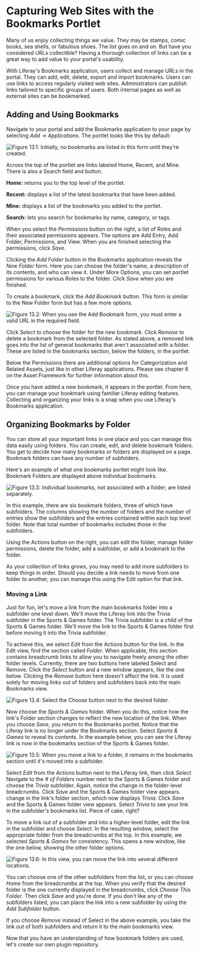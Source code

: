 # Capturing Web Sites with the Bookmarks Portlet [](id=capturing-web-sites-with-the-bookmarks-portlet-lp-6-2-use-useportal)

Many of us enjoy collecting things we value. They may be stamps, comic books,
sea shells, or fabulous shoes. The list goes on and on. But have you considered
URLs collectible? Having a thorough collection of links can be a great way to
add value to your portal's usability.

With Liferay's Bookmarks application, users collect and manage URLs in the
portal. They can add, edit, delete, export and import bookmarks. Users can use
links to access regularly visited web sites. Administrators can publish links
tailored to specific groups of users. Both internal pages as well as external
sites can be bookmarked.

## Adding and Using Bookmarks

Navigate to your portal and add the Bookmarks application to your page by
selecting *Add* &rarr; *Applications*. The portlet looks like this by default:

![Figure 13.1: Initially, no bookmarks are listed in this form until they're created.](../../images/bookmarks-add-portlet.png)

Across the top of the portlet are links labeled Home, Recent, and Mine. There is
also a Search field and button.

**Home:** returns you to the top level of the portlet.

**Recent:** displays a list of the latest bookmarks that have been added.

**Mine:** displays a list of the bookmarks you added to the portlet.

**Search:** lets you search for bookmarks by name, category, or tags.

When you select the *Permissions* button on the right, a list of Roles and their
associated permissions appears. The options are Add Entry, Add Folder,
Permissions, and View. When you are finished selecting the permissions, click
*Save*.

Clicking the *Add Folder* button in the Bookmarks application reveals the *New
Folder* form. Here you can choose the folder's name, a description of its
contents, and who can view it. Under More Options, you can set portlet
permissions for various Roles to the folder. Click *Save* when you are finished.

To create a bookmark, click the *Add Bookmark* button. This form is similar to
the New Folder form but has a few more options.

![Figure 13.2: When you use the Add Bookmark form, you must enter a valid URL in the required field.](../../images/bookmarks-add-new-form.png)

Click *Select* to choose the folder for the new bookmark. Click *Remove* to
delete a bookmark from the selected folder. As stated above, a removed link goes
into the list of general bookmarks that aren't associated with a folder. These
are listed in the bookmarks section, below the folders, in the portlet.

Below the Permissions there are additional options for Categorization and
Related Assets, just like in other Liferay applications. Please see chapter 6 on
the Asset Framework for further information about this.

Once you have added a new bookmark, it appears in the portlet. From here, you
can manage your bookmark using familiar Liferay editing features. Collecting and
organizing your links is a snap when you use Liferay's Bookmarks application.

## Organizing Bookmarks by Folder

You can store all your important links in one place and you can manage this data
easily using folders. You can create, edit, and delete bookmark folders. You get
to decide how many bookmarks or folders are displayed on a page. Bookmark
folders can have any number of subfolders.

Here's an example of what one bookmarks portlet might look like. Bookmark
Folders are displayed above individual bookmarks. 

![Figure 13.3: Individual bookmarks, not associated with a folder, are listed separately.](../../images/bookmarks-folder-view-wide.png)

In this example, there are six bookmark folders, three of which have
subfolders. The columns showing the number of folders and the number of entries
show the subfolders and the entries contained within each top level folder. Note
that total number of bookmarks includes those in the subfolders.

Using the Actions button on the right, you can edit the folder, manage
folder permissions, delete the folder, add a subfolder, or add a bookmark to
the folder. 

As your collection of links grows, you may need to add more subfolders to keep
things in order. Should you decide a link needs to move from one folder to
another, you can manage this using the Edit option for that link. 

### Moving a Link

Just for fun, let's move a link from the main bookmarks folder into a subfolder
one level down. We'll move the Liferay link into the Trivia subfolder in the
Sports & Games folder. The Trivia subfolder is a child of the Sports & Games
folder. We'll move the link to the Sports & Games folder first before moving it
into the Trivia subfolder.

To achieve this, we select *Edit* from the Actions button for the link. In the
Edit view, find the section called *Folder*. When applicable, this section 
contains breadcrumb links to allow you to navigate freely among the other folder
levels. Currently, there are two buttons here labeled Select and Remove. Click
the *Select* button and a new window appears, like the one below. Clicking the
*Remove* button here doesn't affect the link. It is used solely for moving links
out of folders and subfolders back into the main Bookmarks view.

![Figure 13.4: Select the Choose button next to the desired folder.](../../images/bookmarks-choosing-subfolder.png)

Now choose the *Sports & Games* folder. When you do this, notice how the link's
Folder section changes to reflect the new location of the link. When you choose
*Save*, you return to the Bookmarks portlet. Notice that the Liferay link is no
longer under the Bookmarks section. Select *Sports & Games* to reveal its
contents. In the example below, you can see the Liferay link is now in the
bookmarks section of the Sports & Games folder.

![Figure 13.5: When you move a link to a folder, it remains in the bookmarks section until it's moved into a subfolder.](../../images/bookmarks-link-move.png)

Select *Edit* from the Actions button next to the Liferay link, then click
*Select*. Navigate to the *# of Folders* number next to the Sports & Games
folder and choose the *Trivia* subfolder. Again, notice the change in the
folder-level breadcrumbs. Click *Save* and the Sports & Games folder view
appears. change in the link's folder section, which now displays *Trivia*. Click
*Save* and the Sports & Games folder view appears. Select *Trivia* to see your
link in the subfolder's bookmarks list. Piece of cake, right?

To move a link out of a subfolder and into a higher-level folder, edit the link
in the subfolder and choose *Select*. In the resulting window, select the
appropriate folder from the breadcrumbs at the top. In this example, we selected
*Sports & Games* for consistency. This opens a new window, like the one below,
showing the other folder options.

![Figure 13.6: In this view, you can move the link into several different locations.](../../images/bookmarks-link-move3.png)

You can choose one of the other subfolders from the list, or you can choose
*Home* from the breadcrumbs at the top. When you verify that the desired folder
is the one currently displayed in the breadcrumbs, click *Choose This Folder*.
Then click *Save* and you're done. If you don't like any of the subfolders
listed, you can place the link into a new subfolder by using the *Add Subfolder*
button.

If you choose *Remove* instead of Select in the above example, you take the link
out of both subfolders and return it to the main bookmarks view.

Now that you have an understanding of how bookmark folders are used, let's
create our own plugin repository.
